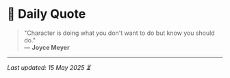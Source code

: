 # 📜 Daily Quote

> "Character is doing what you don't want to do but know you should do."  
> — **Joyce Meyer**

---

_Last updated: 15 May 2025 ⏳_
